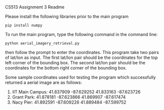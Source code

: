 CS513 Assignment 3 Readme


Please install the following libraries prior to the main program
```
pip install numpy
```


To run the main program, type the following command in the command line:
```
python aerial_imagery_retrieval.py
```
then follow the prompt to enter the coordinates.  This program take two pairs of lat/lon as input.  The first lat/lon pair should be the coordinates for the top left corner of the bounding box.  The second lat/lon pair should be the coordinates for the bottom right corner of the bounding box.  


Some sample coordinates used for testing the program which successfully returned a aerial image are as follows:
1. IIT Main Campus: 41.837909 -87.629252  41.833163 -87.623726   
2. Grant Park: 41.878181 -87.623866  41.869907 -87.617474
3. Nacy Pier: 41.892591 -87.609226 41.889484 -87.599752
